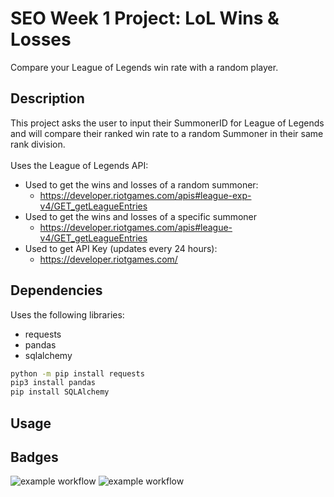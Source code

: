 # SEO Week 1 Project: LoL Wins & Losses
Compare your League of Legends win rate with a random player.

## Description
This project asks the user to input their SummonerID for League of Legends and will compare their ranked win rate to a random Summoner in their same rank division.\
\
Uses the League of Legends API:
* Used to get the wins and losses of a random summoner:
    * https://developer.riotgames.com/apis#league-exp-v4/GET_getLeagueEntries
* Used to get the wins and losses of a specific summoner
    * https://developer.riotgames.com/apis#league-v4/GET_getLeagueEntries
* Used to get API Key (updates every 24 hours):
    * https://developer.riotgames.com/

## Dependencies
Uses the following libraries:
* requests
* pandas 
* sqlalchemy 

```bash
python -m pip install requests
pip3 install pandas
pip install SQLAlchemy
```

## Usage

## Badges


![example workflow](https://github.com/creyez/SEO_W1Project/actions/workflows/style.yaml/badge.svg)
![example workflow](https://github.com/creyez/SEO_W1Project/actions/workflows/test.yaml/badge.svg)
